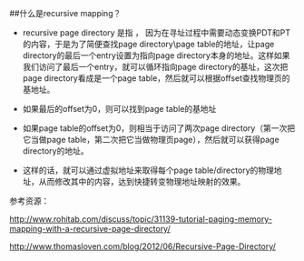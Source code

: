 ##什么是recursive mapping？

-	recursive page directory 是指 ， 因为在寻址过程中需要动态变换PDT和PT的内容，于是为了简便查找page directory\page table的地址，让page directory的最后一个entry设置为指向page directory本身的地址。这样如果我们访问了最后一个entry，就可以循环指向page directory的基址，这次把page directory看成是一个page table，然后就可以根据offset查找物理页的基地址。

-	如果最后的offset为0，则可以找到page table的基地址

-	如果page table的offset为0，则相当于访问了两次page directory（第一次把它当做page table，第二次把它当做物理页page），然后就可以获得page directory的地址。

-	这样的话，就可以通过虚拟地址来取得每个page table/directory的物理地址，从而修改其中的内容，达到快捷转变物理地址映射的效果。

参考资源：

<http://www.rohitab.com/discuss/topic/31139-tutorial-paging-memory-mapping-with-a-recursive-page-directory/>

<http://www.thomasloven.com/blog/2012/06/Recursive-Page-Directory/>